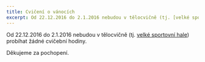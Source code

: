 ```yaml
---
title: Cvičení o vánocích
excerpt: Od 22.12.2016 do 2.1.2016 nebudou v tělocvičně (tj. [velké sportovní hale](http://www.sestajovice.cz/sport-a-rekreace/velka-sportovni-hala.html)) probíhat cvičební hodiny
---
```


Od 22.12.2016 do 2.1.2016 nebudou v tělocvičně (tj. [velké sportovní hale](http://www.sestajovice.cz/sport-a-rekreace/velka-sportovni-hala.html)) probíhat žádné cvičební hodiny.

Děkujeme za pochopení.